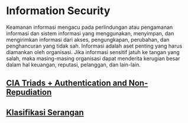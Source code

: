 # **Information Security**
Keamanan informasi mengacu pada perlindungan atau pengamanan informasi dan sistem informasi yang menggunakan, menyimpan, dan mengirimkan informasi dari akses, pengungkapan, perubahan, dan penghancuran yang tidak sah. Informasi adalah aset penting yang harus diamankan oleh organisasi. Jika informasi sensitif jatuh ke tangan yang salah, maka masing-masing organisasi dapat menderita kerugian besar dalam hal keuangan, reputasi, pelanggan, dan lain-lain.

## [CIA Triads + Authentication and Non-Repudiation](https://github.com/fadelmuharam/Ethical-Hacking-Bahasa-Indonesia/blob/master/Information%20Security/Content/CIA%20Triads%20%2B%20Authentication%20and%20Non-Repudiation.md)
## [Klasifikasi Serangan](https://github.com/fadelmuharam/Ethical-Hacking-Bahasa-Indonesia/blob/master/Information%20Security/Content/Klasifikasi%20Serangan.md)



